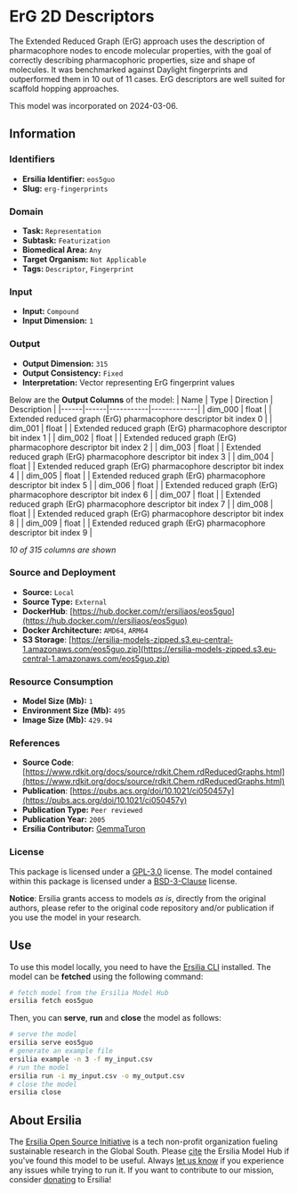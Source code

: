 # ErG 2D Descriptors

The Extended Reduced Graph (ErG) approach uses the description of pharmacophore nodes to encode molecular properties, with the goal of correctly describing pharmacophoric properties, size and shape of molecules. It was benchmarked against Daylight fingerprints and outperformed them in 10 out of 11 cases. ErG descriptors are well suited for scaffold hopping approaches.

This model was incorporated on 2024-03-06.

## Information
### Identifiers
- **Ersilia Identifier:** `eos5guo`
- **Slug:** `erg-fingerprints`

### Domain
- **Task:** `Representation`
- **Subtask:** `Featurization`
- **Biomedical Area:** `Any`
- **Target Organism:** `Not Applicable`
- **Tags:** `Descriptor`, `Fingerprint`

### Input
- **Input:** `Compound`
- **Input Dimension:** `1`

### Output
- **Output Dimension:** `315`
- **Output Consistency:** `Fixed`
- **Interpretation:** Vector representing ErG fingerprint values

Below are the **Output Columns** of the model:
| Name | Type | Direction | Description |
|------|------|-----------|-------------|
| dim_000 | float |  | Extended reduced graph (ErG) pharmacophore descriptor bit index 0 |
| dim_001 | float |  | Extended reduced graph (ErG) pharmacophore descriptor bit index 1 |
| dim_002 | float |  | Extended reduced graph (ErG) pharmacophore descriptor bit index 2 |
| dim_003 | float |  | Extended reduced graph (ErG) pharmacophore descriptor bit index 3 |
| dim_004 | float |  | Extended reduced graph (ErG) pharmacophore descriptor bit index 4 |
| dim_005 | float |  | Extended reduced graph (ErG) pharmacophore descriptor bit index 5 |
| dim_006 | float |  | Extended reduced graph (ErG) pharmacophore descriptor bit index 6 |
| dim_007 | float |  | Extended reduced graph (ErG) pharmacophore descriptor bit index 7 |
| dim_008 | float |  | Extended reduced graph (ErG) pharmacophore descriptor bit index 8 |
| dim_009 | float |  | Extended reduced graph (ErG) pharmacophore descriptor bit index 9 |

_10 of 315 columns are shown_
### Source and Deployment
- **Source:** `Local`
- **Source Type:** `External`
- **DockerHub**: [https://hub.docker.com/r/ersiliaos/eos5guo](https://hub.docker.com/r/ersiliaos/eos5guo)
- **Docker Architecture:** `AMD64`, `ARM64`
- **S3 Storage**: [https://ersilia-models-zipped.s3.eu-central-1.amazonaws.com/eos5guo.zip](https://ersilia-models-zipped.s3.eu-central-1.amazonaws.com/eos5guo.zip)

### Resource Consumption
- **Model Size (Mb):** `1`
- **Environment Size (Mb):** `495`
- **Image Size (Mb):** `429.94`


### References
- **Source Code**: [https://www.rdkit.org/docs/source/rdkit.Chem.rdReducedGraphs.html](https://www.rdkit.org/docs/source/rdkit.Chem.rdReducedGraphs.html)
- **Publication**: [https://pubs.acs.org/doi/10.1021/ci050457y](https://pubs.acs.org/doi/10.1021/ci050457y)
- **Publication Type:** `Peer reviewed`
- **Publication Year:** `2005`
- **Ersilia Contributor:** [GemmaTuron](https://github.com/GemmaTuron)

### License
This package is licensed under a [GPL-3.0](https://github.com/ersilia-os/ersilia/blob/master/LICENSE) license. The model contained within this package is licensed under a [BSD-3-Clause](LICENSE) license.

**Notice**: Ersilia grants access to models _as is_, directly from the original authors, please refer to the original code repository and/or publication if you use the model in your research.


## Use
To use this model locally, you need to have the [Ersilia CLI](https://github.com/ersilia-os/ersilia) installed.
The model can be **fetched** using the following command:
```bash
# fetch model from the Ersilia Model Hub
ersilia fetch eos5guo
```
Then, you can **serve**, **run** and **close** the model as follows:
```bash
# serve the model
ersilia serve eos5guo
# generate an example file
ersilia example -n 3 -f my_input.csv
# run the model
ersilia run -i my_input.csv -o my_output.csv
# close the model
ersilia close
```

## About Ersilia
The [Ersilia Open Source Initiative](https://ersilia.io) is a tech non-profit organization fueling sustainable research in the Global South.
Please [cite](https://github.com/ersilia-os/ersilia/blob/master/CITATION.cff) the Ersilia Model Hub if you've found this model to be useful. Always [let us know](https://github.com/ersilia-os/ersilia/issues) if you experience any issues while trying to run it.
If you want to contribute to our mission, consider [donating](https://www.ersilia.io/donate) to Ersilia!
